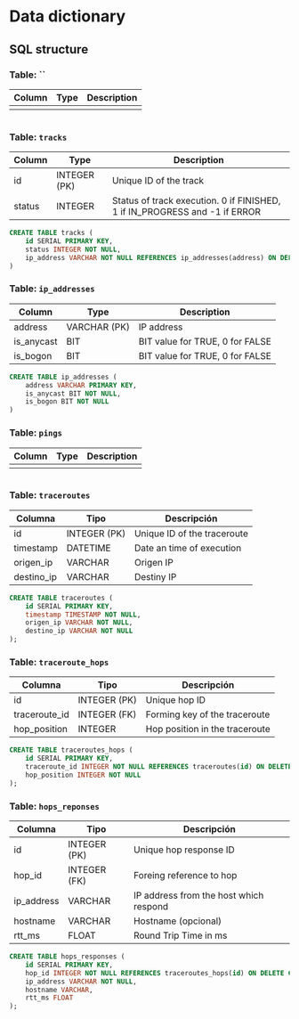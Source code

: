 # Data dictionary

## SQL structure

### Table: `` 

| Column | Type | Description |
|--------|------|-------------|
|        |      |             |

```sql

```

### Table: `tracks`

| Column | Type         | Description                                                                |
|--------|--------------|----------------------------------------------------------------------------|
| id     | INTEGER (PK) | Unique ID of the track                                                     |
| status | INTEGER      | Status of track execution. 0 if FINISHED, 1 if IN_PROGRESS and -1 if ERROR |

```sql
CREATE TABLE tracks (
    id SERIAL PRIMARY KEY,
    status INTEGER NOT NULL,
    ip_address VARCHAR NOT NULL REFERENCES ip_addresses(address) ON DELETE CASCADE,
)
```

### Table: `ip_addresses`

| Column     | Type         | Description                     |
|------------|--------------|---------------------------------|
| address    | VARCHAR (PK) | IP address                      |
| is_anycast | BIT          | BIT value for TRUE, 0 for FALSE |
| is_bogon   | BIT          | BIT value for TRUE, 0 for FALSE |

```sql
CREATE TABLE ip_addresses (
    address VARCHAR PRIMARY KEY,
    is_anycast BIT NOT NULL,
    is_bogon BIT NOT NULL
)
```

### Table: `pings`

| Column | Type | Description |
|--------|------|-------------|
|        |      |             |

```sql

```

### Table: `traceroutes`

| Columna    | Tipo         | Descripción                  |
|------------|--------------|------------------------------|
| id         | INTEGER (PK) | Unique ID  of the traceroute |
| timestamp  | DATETIME     | Date an time of execution    |
| origen_ip  | VARCHAR      | Origen IP                    |
| destino_ip | VARCHAR      | Destiny IP                   |

```sql
CREATE TABLE traceroutes (
    id SERIAL PRIMARY KEY,
    timestamp TIMESTAMP NOT NULL,
    origen_ip VARCHAR NOT NULL,
    destino_ip VARCHAR NOT NULL
);
```

### Table: `traceroute_hops`

| Columna       | Tipo         | Descripción                    |
|---------------|--------------|--------------------------------|
| id            | INTEGER (PK) | Unique hop ID                  |
| traceroute_id | INTEGER (FK) | Forming key of the traceroute  |
| hop_position  | INTEGER      | Hop position in the traceroute |

```sql
CREATE TABLE traceroutes_hops (
    id SERIAL PRIMARY KEY,
    traceroute_id INTEGER NOT NULL REFERENCES traceroutes(id) ON DELETE CASCADE,
    hop_position INTEGER NOT NULL
);
```

### Table: `hops_reponses`

| Columna     | Tipo          | Descripción                            |
|-------------|---------------|----------------------------------------|
| id          | INTEGER (PK)  | Unique hop response ID                 |
| hop_id      | INTEGER (FK)  | Foreing reference to hop               |
| ip_address  | VARCHAR       | IP address from the host which respond |
| hostname    | VARCHAR       | Hostname (opcional)                    |
| rtt_ms      | FLOAT         | Round Trip Time in ms                  |

```sql
CREATE TABLE hops_responses (
    id SERIAL PRIMARY KEY,
    hop_id INTEGER NOT NULL REFERENCES traceroutes_hops(id) ON DELETE CASCADE,
    ip_address VARCHAR NOT NULL,
    hostname VARCHAR,
    rtt_ms FLOAT
);
```
